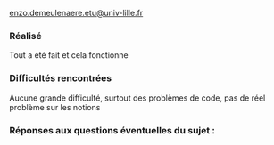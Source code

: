 enzo.demeulenaere.etu@univ-lille.fr

### Réalisé
 
Tout a été fait et cela fonctionne

### Difficultés rencontrées

Aucune grande difficulté, surtout des problèmes de code, pas de réel problème sur les notions

### Réponses aux questions éventuelles du sujet :

